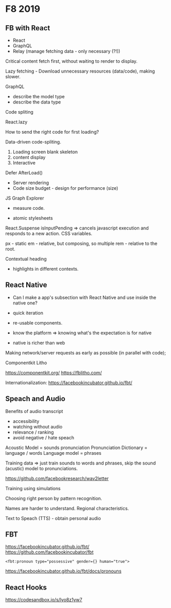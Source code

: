 # F8 2019

## FB with React

* React
* GraphQL
* Relay (manage fetching data - only necessary (?!))

Critical content fetch first, without waiting to render to display.

Lazy fetching - Download unnecessary resources (data/code), making slower.

GraphQL
* describe the model type
* describe the data type

Code spliting

React.lazy

How to send the right code for first loading?

Data-driven code-spliting.

1. Loading screen blank skeleton
2. content display
3. Interactive

Defer AfterLoad()

* Server rendering
* Code size budget - design for performance (size)

JS Graph Explorer
* measure code.

* atomic stylesheets

React.Suspense
isInputPending => cancels javascript execution and responds to a new action.
CSS variables.

px - static
em - relative, but composing, so multiple
rem - relative to the root.

Contextual heading
* highlights in different contexts.

## React Native

* Can I make a app's subsection with React Native and use inside the native one?

* quick iteration
* re-usable components.

* know the platform => knowing what's the expectation is for native
* native is richer than web

Making network/server requests as early as possible (in parallel with code);

Componentkit
Litho

https://componentkit.org/
https://fblitho.com/

Internationalization: https://facebookincubator.github.io/fbt/

## Speach and Audio

Benefits of audio transcript
* accessibility
* watching without audio
* relevance / ranking
* avoid negative / hate speach

Acoustic Model = sounds pronunciation
Pronunciation Dictionary = language / words
Language model = phrases

Training data => just train sounds to words and phrases, skip the sound (acustic) model to pronunciations.

https://github.com/facebookresearch/wav2letter

Training using simulations

Choosing right person by pattern recognition.

Names are harder to understand. Regional characteristics.

Text to Speach (TTS) - obtain personal audio

## FBT

https://facebookincubator.github.io/fbt/
https://github.com/facebookincubator/fbt

```
<fbt:pronoun type="possessive" gender={} human="true">
```

https://facebookincubator.github.io/fbt/docs/pronouns

## React Hooks

https://codesandbox.io/s/lyo8z1yw7


